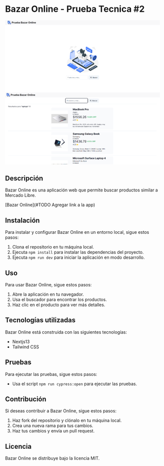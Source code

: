 # Bazar Online - Prueba Tecnica #2 

![Screenshot #1](./public/sc-1.png)
![Screenshot #2](./public/sc-2.png)


## Descripción
Bazar Online es una aplicación web que permite buscar productos similar a Mercado Libre.


[Bazar Online](#TODO Agregar link a la app)


## Instalación

Para instalar y configurar Bazar Online en un entorno local, sigue estos pasos:

1. Clona el repositorio en tu máquina local.
2. Ejecuta `npm install` para instalar las dependencias del proyecto.
3. Ejecuta `npm run dev` para iniciar la aplicación en modo desarrollo.

## Uso

Para usar Bazar Online, sigue estos pasos:

1. Abre la aplicación en tu navegador.
2. Usa el buscador para encontrar los productos.
3. Haz clic en el producto para ver más detalles.

## Tecnologías utilizadas

Bazar Online está construida con las siguientes tecnologías:

- Nextjs13
- Tailwind CSS

## Pruebas

Para ejecutar las pruebas, sigue estos pasos:
- Usa el script `npm run cypress:open` para ejecutar las pruebas.

## Contribución

Si deseas contribuir a Bazar Online, sigue estos pasos:

1. Haz fork del repositorio y clónalo en tu máquina local.
2. Crea una nueva rama para tus cambios.
3. Haz tus cambios y envía un pull request.

## Licencia

Bazar Online se distribuye bajo la licencia MIT.
